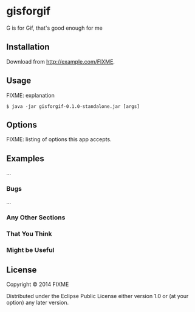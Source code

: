 # gisforgif

G is for Gif, that's good enough for me

## Installation

Download from http://example.com/FIXME.

## Usage

FIXME: explanation

    $ java -jar gisforgif-0.1.0-standalone.jar [args]

## Options

FIXME: listing of options this app accepts.

## Examples

...

### Bugs

...

### Any Other Sections
### That You Think
### Might be Useful

## License

Copyright © 2014 FIXME

Distributed under the Eclipse Public License either version 1.0 or (at
your option) any later version.
